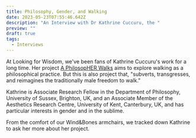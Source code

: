 ```yaml
---
title: Philosophy, Gender, and Walking
date: 2023-05-23T07:55:46.642Z
description: "An Interview with Dr Kathrine Cuccuru, the "
preview: ""
draft: true
tags:
  - Interviews
---
```


At Looking for Wisdom, we've been fans of Kathrine Cuccuru's work for a long time. Her project [A PhilosopHER Walks](https://aphilosopherwalks.wordpress.com/) aims to explore walking as a philosophical practice. But this is also project that, "subverts, transgresses, and reimagines the traditionally male freedom to walk."

Kathrine is Associate Research Fellow in the Department of Philosophy, University of Sussex, Brighton, UK, and an Associate Member of the Aesthetics Research Centre, University of Kent, Canterbury, UK, and has particular interests in gender and in the sublime.

From the comfort of our Wind&Bones armchairs, we tracked down Kathrine to ask her more about her project.